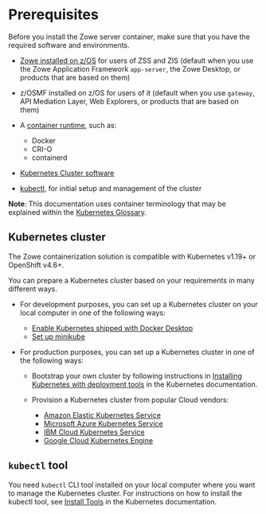 # Prerequisites

Before you install the Zowe server container, make sure that you have the required software and environments.

* [Zowe installed on z/OS](install-zos.md) for users of ZSS and ZIS (default when you use the Zowe Application Framework `app-server`, the Zowe Desktop, or products that are based on them)

* z/OSMF installed on z/OS for users of it (default when you use `gateway`, API Mediation Layer, Web Explorers, or products that are based on them)

* A [container runtime](https://kubernetes.io/docs/setup/production-environment/container-runtimes/), such as:
  * Docker
  * CRI-O
  * containerd

* [Kubernetes Cluster software](#kubernetes-cluster)

* [kubectl](#kubectl-tool), for initial setup and management of the cluster

**Note**: This documentation uses container terminology that may be explained within the [Kubernetes Glossary](https://kubernetes.io/docs/reference/glossary/?fundamental=true).

## Kubernetes cluster

The Zowe containerization solution is compatible with Kubernetes v1.19+ or OpenShift v4.6+.

You can prepare a Kubernetes cluster based on your requirements in many different ways.

* For development purposes, you can set up a Kubernetes cluster on your local computer in one of the following ways:

  * [Enable Kubernetes shipped with Docker Desktop](https://docs.docker.com/desktop/kubernetes/)
  * [Set up minikube](https://minikube.sigs.k8s.io/docs/start/)

* For production purposes, you can set up a Kubernetes cluster in one of the following ways:

  * Bootstrap your own cluster by following instructions in [Installing Kubernetes with deployment tools](https://kubernetes.io/docs/setup/production-environment/tools/) in the Kubernetes documentation.

  * Provision a Kubernetes cluster from popular Cloud vendors:
    * [Amazon Elastic Kubernetes Service](https://aws.amazon.com/eks/)
    * [Microsoft Azure Kubernetes Service](https://docs.microsoft.com/en-us/azure/aks/intro-kubernetes)
    * [IBM Cloud Kubernetes Service](https://www.ibm.com/ca-en/cloud/kubernetes-service)
    * [Google Cloud Kubernetes Engine](https://cloud.google.com/kubernetes-engine)

## `kubectl` tool

You need `kubectl` CLI tool installed on your local computer where you want to manage the Kubernetes cluster. For instructions on how to install the kubectl tool, see [Install Tools](https://kubernetes.io/docs/tasks/tools/) in the Kubernetes documentation.
